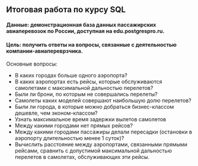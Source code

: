 ## Итоговая работа по курсу SQL

#### Данные: демонстрационная база данных пассажирских авиаперевозок по России, доступная на edu.postgrespro.ru.

#### Цель: получить ответы на вопросы, связанные с деятельностью компании-авиапереврзчика.

Основные вопросы:
- В каких городах больше одного аэропорта?
- В каких аэропортах есть рейсы, которые обслуживаются самолетами с максимальной дальностью перелетов?
- Были ли брони, по которым не совершались перелеты?
- Самолеты каких моделей совершают наибольшую долю перелетов?
- Были ли города, в которые можно добраться бизнес-классом дешевле, чем эконом-классом?
- Узнать максимальное время задержки вылетов самолетов
- Между какими городами нет прямых рейсов?
- Между какими городами пассажиры делали пересадки (остановки в аэропорту длительностью менее 1 суток)?
- Вычислить расстояние между аэропортами, связанными прямыми рейсами, сравнить с допустимой максимальной дальностью перелетов в самолетах, обслуживающих эти рейсы.
